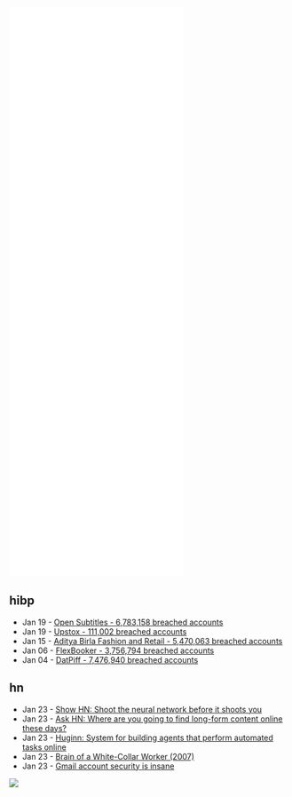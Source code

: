 ![Metrics](https://raw.githubusercontent.com/phixion/phixion/master/metrics.svg)

## hibp

<!--
for https://github.com/phixion/phixion/blob/main/.github/workflows/feeds.yml
-->
<!--START_SECTION:haveibeenpwnd-->
- Jan 19 - [Open Subtitles - 6,783,158 breached accounts](https://haveibeenpwned.com/PwnedWebsites#OpenSubtitles)
- Jan 19 - [Upstox - 111,002 breached accounts](https://haveibeenpwned.com/PwnedWebsites#Upstox)
- Jan 15 - [Aditya Birla Fashion and Retail - 5,470,063 breached accounts](https://haveibeenpwned.com/PwnedWebsites#ABFRL)
- Jan 06 - [FlexBooker - 3,756,794 breached accounts](https://haveibeenpwned.com/PwnedWebsites#FlexBooker)
- Jan 04 - [DatPiff - 7,476,940 breached accounts](https://haveibeenpwned.com/PwnedWebsites#DatPiff)
<!--END_SECTION:haveibeenpwnd-->

## hn

<!--
for https://github.com/phixion/phixion/blob/main/.github/workflows/feeds.yml
-->
<!--START_SECTION:hn-->
- Jan 23 - [Show HN: Shoot the neural network before it shoots you](https://github.com/victorqribeiro/bangBang)
- Jan 23 - [Ask HN: Where are you going to find long-form content online these days?](https://news.ycombinator.com/item?id=30051782)
- Jan 23 - [Huginn: System for building agents that perform automated tasks online](https://github.com/huginn/huginn)
- Jan 23 - [Brain of a White-Collar Worker (2007)](https://www.thelancet.com/journals/lancet/article/PIIS0140-6736(07)61127-1/fulltext)
- Jan 23 - [Gmail account security is insane](https://news.ycombinator.com/item?id=30051054)
<!--END_SECTION:hn-->

<!--
for https://yhype.me
-->
![](https://hit.yhype.me/github/profile?user_id=13013670)
